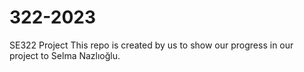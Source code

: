 # 322-2023
SE322 Project
This repo is created by us to show our progress in our project to Selma Nazlıoğlu.
